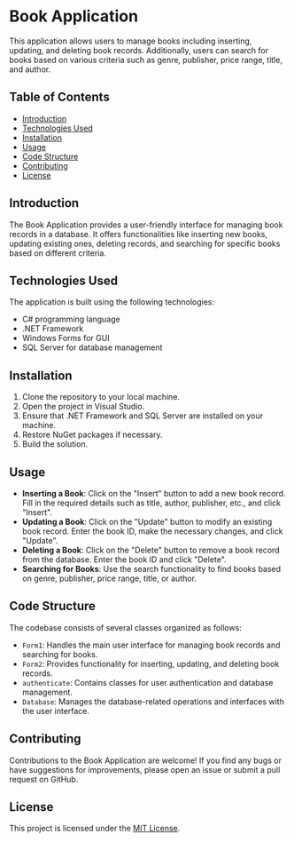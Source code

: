 # Book Application

This application allows users to manage books including inserting, updating, and deleting book records. Additionally, users can search for books based on various criteria such as genre, publisher, price range, title, and author.

## Table of Contents

- [Introduction](#introduction)
- [Technologies Used](#technologies-used)
- [Installation](#installation)
- [Usage](#usage)
- [Code Structure](#code-structure)
- [Contributing](#contributing)
- [License](#license)

## Introduction

The Book Application provides a user-friendly interface for managing book records in a database. It offers functionalities like inserting new books, updating existing ones, deleting records, and searching for specific books based on different criteria.

## Technologies Used

The application is built using the following technologies:

- C# programming language
- .NET Framework
- Windows Forms for GUI
- SQL Server for database management

## Installation

1. Clone the repository to your local machine.
2. Open the project in Visual Studio.
3. Ensure that .NET Framework and SQL Server are installed on your machine.
4. Restore NuGet packages if necessary.
5. Build the solution.

## Usage

- **Inserting a Book**: Click on the "Insert" button to add a new book record. Fill in the required details such as title, author, publisher, etc., and click "Insert".
- **Updating a Book**: Click on the "Update" button to modify an existing book record. Enter the book ID, make the necessary changes, and click "Update".
- **Deleting a Book**: Click on the "Delete" button to remove a book record from the database. Enter the book ID and click "Delete".
- **Searching for Books**: Use the search functionality to find books based on genre, publisher, price range, title, or author.

## Code Structure

The codebase consists of several classes organized as follows:

- `Form1`: Handles the main user interface for managing book records and searching for books.
- `Form2`: Provides functionality for inserting, updating, and deleting book records.
- `authenticate`: Contains classes for user authentication and database management.
- `Database`: Manages the database-related operations and interfaces with the user interface.

## Contributing

Contributions to the Book Application are welcome! If you find any bugs or have suggestions for improvements, please open an issue or submit a pull request on GitHub.

## License

This project is licensed under the [MIT License](LICENSE).
